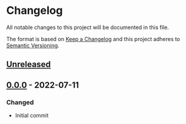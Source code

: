 # Changelog

All notable changes to this project will be documented in this file.

The format is based on [Keep a Changelog](https://keepachangelog.com/en/1.1.0/)
and this project adheres to [Semantic Versioning](https://semver.org/spec/v2.0.0.html).

<!-- FORMATTING CHEATSHEET:
## [M.m.p] - yyyy-mm-dd

### Added  - for new features.
### Changed - for changes in existing functionality.
### Deprecated - for soon-to-be removed features.
### Removed - for now removed features.
### Fixed - for any bug fixes.
### Security - in case of vulnerabilities. 

[Unreleased]: https://github.com/asphaltbuffet/seed/compare/v1.0.0...HEAD
[1.0.0]: https://github.com/asphaltbuffet/seed/compare/v0.0.1...v1.0.0
[0.0.1]: https://github.com/asphaltbuffet/seed/releases/tag/v0.0.1
-->

## [Unreleased]

## [0.0.0] - 2022-07-11

### Changed

- Initial commit

[Unreleased]: https://github.com/asphaltbuffet/go-status-gif/compare/v0.0.0...HEAD
[0.0.0]: https://github.com/asphaltbuffet/go-status-gif/releases/tag/v0.0.0

<!-- markdownlint-disable-file MD024 -->